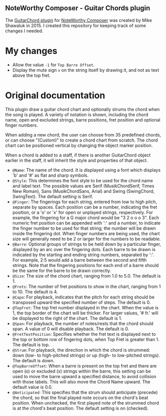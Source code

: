 NoteWorthy Composer - Guitar Chords plugin
------------------------------------------

The [GuitarChord plugin](https://forum.noteworthycomposer.com/?topic=9081.0) for [NoteWorthy Composer](https://noteworthycomposer.com) was created by Mike Shawaluk in 2015. I created this repository for keeping track of some changes I needed.

# My changes

- Allow the value `-1` for `Top Barre Offset`.
- Display the mute sign `x` on the string itself by drawing it, and not as text above the top fret.

# Original documentation

This plugin draw a guitar chord chart and optionally strums the chord when the song is played. A variety of notation is shown, including the chord name, open and excluded strings, barre positions, fret position and optional finger numbers.

When adding a new chord, the user can choose from 35 predefined chords, or can choose "(Custom)" to create a chord chart from scratch. The chord chart can be positioned vertical by changing the object marker position.

When a chord is added to a staff, if there is another GuitarChord object earlier in the staff, it will inherit the style and properties of that object.

- `@Name`: The name of the chord. It is displayed using a font which displays 'b' and '#' as flat and sharp symbols.
- `@Style`: This determines the font style to be used for the chord name and label text. The possible values are Serif (MusikChordSerif, Times New Roman), Sans (MusikChordSans, Arial) and Swing (SwingChord, SwingText). The default setting is Serif.
- `@Finger`: The fingerings for each string, entered from low to high pitch, separate by spaces. Each position can be a number, indicating the fret position, or a 'o' or 'x' for open or unplayed strings, respectively. For example, the fingering for a G major chord would be "3 2 o o o 3". Each numeric fret position can be appended with ':' and a number, to indicate the finger number to be used for that string; the number will be drawn inside the fingering dot. When finger numbers are being used, the chart size will generally need to be 2 or larger for the numbers to be readable.
- `@Barre`: Optional groups of strings to be held down by a particular finger, displayed by an arc over the fingering dots. Each barre to be drawn is indicated by the starting and ending string numbers, separated by ':'. For example, 2:5 would add a barre between the second and fifth strings. Note that the fingering positions for each end of a barre should be the same for the barre to be drawn correctly. 
- `@Size`: The size of the chord chart, ranging from 1.0 to 5.0. The default is 1.
- `@Frets`: The number of fret positions to show in the chart, ranging from 1 to 10. The default is 4.
- `@Capo`: For playback, indicates that the pitch for each string should be transposed upward the specified number of steps. The default is 0.
- `@TopFret`: The top fret number displayed in the chart. When the value is 1, the top border of the chart will be thicker. For larger values, '# fr.' will be displayed to the right of the chart. The default is 1.
- `@Span`: For playback, the number of notes/rests that the chord should span. A value of 0 will disable playback. The default is 0.
- `@FretTextPosition`: Specifies whether the fret text is displayed next to the top or bottom row of fingering dots, when Top Fret is greater than 1. The default is top.
- `@Strum`: For playback, the direction in which the chord is strummed: down (low- to high-pitched strings) or up (high- to low-pitched strings). The default is down.
- `@TopBarreOffset`: When a barre is present on the top fret and there are open (o) or excluded (x) strings within the barre, this setting can be used to move the barre upward a specified distance, to avoid collision with those labels. This will also move the Chord Name upward. The default value is 0.0.
- `@Anticipated`: This specifies that the strum should anticipate (precede) the chord, so that the final played note occurs on the chord's beat position. When unchecked, the first played note of the strummed chord is at the chord's beat position. The default setting is on (checked).

